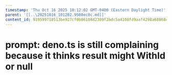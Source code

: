 ```yaml
---
timestamp: 'Thu Oct 16 2025 10:12:02 GMT-0400 (Eastern Daylight Time)'
parent: '[[..\20251016_101202.9500ec0c.md]]'
content_id: 919599718513be927cf0b06108d2309f2bdc5a4108fd9aaf4298a68868caec97
---
```


# prompt: deno.ts is still complaining because it thinks result might WithId<PlanDoc> or null
